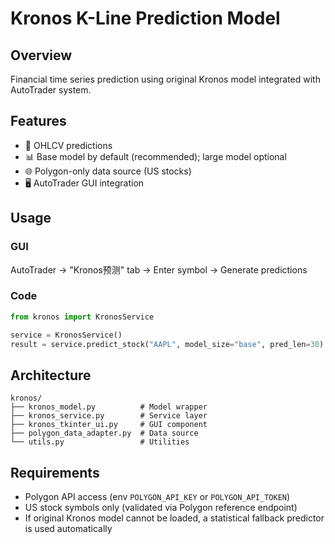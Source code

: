 # Kronos K-Line Prediction Model

## Overview
Financial time series prediction using original Kronos model integrated with AutoTrader system.

## Features
- 🔮 OHLCV predictions
- 📊 Base model by default (recommended); large model optional
- 🌐 Polygon-only data source (US stocks)
- 🖥️ AutoTrader GUI integration

## Usage

### GUI
AutoTrader → "Kronos预测" tab → Enter symbol → Generate predictions

### Code
```python
from kronos import KronosService

service = KronosService()
result = service.predict_stock("AAPL", model_size="base", pred_len=30)
```

## Architecture
```
kronos/
├── kronos_model.py          # Model wrapper
├── kronos_service.py        # Service layer
├── kronos_tkinter_ui.py     # GUI component
├── polygon_data_adapter.py  # Data source
└── utils.py                 # Utilities
```

## Requirements
- Polygon API access (env `POLYGON_API_KEY` or `POLYGON_API_TOKEN`)
- US stock symbols only (validated via Polygon reference endpoint)
- If original Kronos model cannot be loaded, a statistical fallback predictor is used automatically